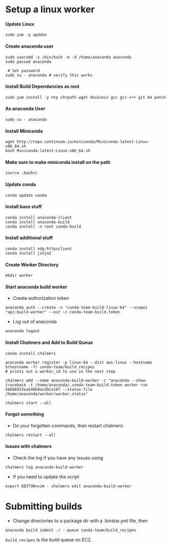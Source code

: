 # Setup a linux worker

#### Update Linux

```
sudo yum -y update
```

#### Create anaconda user

```
sudo useradd -s /bin/bash -m -d /home/anaconda anaconda
sudo passwd anaconda

 # Set password
sudo su - anaconda # verify this works
```

#### Install Build Dependancies as root

```
sudo yum install -y ntp chrpath wget dos2unix gcc gcc-c++ git m4 patch
```

#### As anaconda User

```
sudo su - anaconda
```
#### Install Miniconda

```
wget http://repo.continuum.io/miniconda/Miniconda-latest-Linux-x86_64.sh
bash Miniconda-latest-Linux-x86_64.sh
```

#### Make sure to make miniconda install on the path

```
source .bashrc
```

#### Update conda

```
conda update conda
```

#### Install base stuff

```
conda install anaconda-client
conda install anaconda-build
conda install -n root conda-build
```

#### Install additional stuff

```
conda install ndg-httpsclient
conda install jinja2
```

#### Create Worker Directory

```
mkdir worker
```

#### Start anaconda build worker

 * Create authorization token

```
anaconda auth --create -n "conda-team-build-linux-64" --scopes "api:build-worker" --out ~/.conda-team-build.token
```

 * Log out of anaconda

```
anaconda logout
```

#### Install Chalmers and Add to Build Queue

```
conda install chalmers

anaconda worker register -p linux-64 --dist aws-linux --hostname $(hostname -f) conda-team/build_recipes
# prints out a worker_id to use in the next step
```


```
chalmers add --name anaconda-build-worker -c "anaconda --show-traceback -t /home/anaconda/.conda-team-build.token worker run 56686922ea546b0acd9ce187 --status-file /home/anaconda/worker/worker.status"
```


```
chalmers start --all
```


#### Forgot something
 * Do your forgotten commands, then restart chalmers:
```
chalmers restart --all
```
#### Issues with chalmers

* Check the log if you have any issues using

```
chalmers log anaconda-build-worker
```

 * If you need to update the script

```
export EDITOR=vim - chalmers edit anaconda-build-worker
```

# Submitting builds

 * Change directories to a package dir with a .binstar.yml file, then
```
anaconda build submit ./ --queue conda-team/build_recipes
```

```build_recipes``` is the build queue on EC2.
